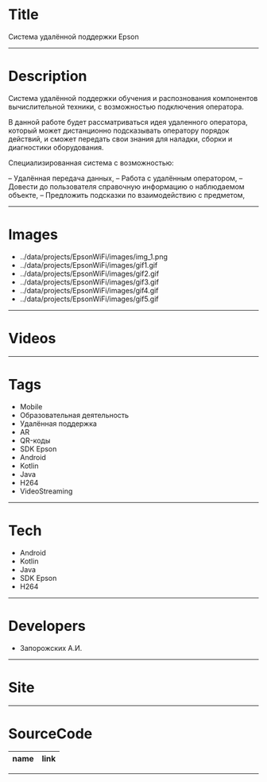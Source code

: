 # Title

Система удалённой поддержки Epson

---

# Description

Система удалённой поддержки обучения и распознования компонентов вычислительной техники, с возможностью подключения оператора.

В данной работе будет рассматриваться идея удаленного оператора, который может дистанционно подсказывать оператору порядок действий, и сможет передать свои знания для наладки, сборки и диагностики оборудования.

Специализированная система с возможностью:

– Удалённая передача данных,
– Работа с удалённым оператором,
– Довести до пользователя справочную информацию о наблюдаемом объекте,
– Предложить подсказки по взаимодействию с предметом,

---

# Images

- ../data/projects/EpsonWiFi/images/img_1.png
- ../data/projects/EpsonWiFi/images/gif1.gif
- ../data/projects/EpsonWiFi/images/gif2.gif
- ../data/projects/EpsonWiFi/images/gif3.gif
- ../data/projects/EpsonWiFi/images/gif4.gif
- ../data/projects/EpsonWiFi/images/gif5.gif

---

# Videos

---

# Tags

- Mobile
- Образовательная деятельность
- Удалённая поддержка
- AR
- QR-коды
- SDK Epson
- Android
- Kotlin
- Java
- H264
- VideoStreaming

---

# Tech

- Android
- Kotlin
- Java
- SDK Epson
- H264

---

# Developers

- Запорожских А.И.

---

# Site

---

# SourceCode

| name | link |
| ---- | ---- |

---
